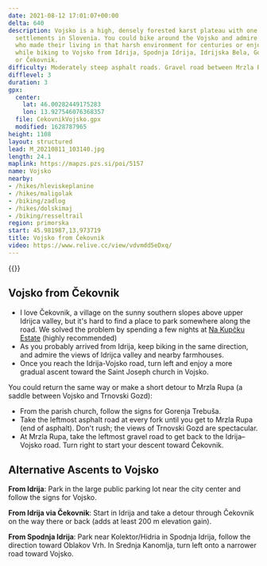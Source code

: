 ```yaml
---
date: 2021-08-12 17:01:07+00:00
delta: 640
description: Vojsko is a high, densely forested karst plateau with one of the highest-lying
  settlements in Slovenia. You could bike around the Vojsko and admire the people
  who made their living in that harsh environment for centuries or enjoy the views
  while biking to Vojsko from Idrija, Spodnja Idrija, Idrijska Bela, Gorenja Trebuša,
  or Čekovnik.
difficulty: Moderately steep asphalt roads. Gravel road between Mrzla Rupa and Vojsko.
difflevel: 3
duration: 3
gpx:
  center:
    lat: 46.00282449175283
    lon: 13.927546076368357
  file: CekovnikVojsko.gpx
  modified: 1628787965
height: 1108
layout: structured
lead: M_20210811_103140.jpg
length: 24.1
maplink: https://mapzs.pzs.si/poi/5157
name: Vojsko
nearby:
- /hikes/hleviskeplanine
- /hikes/maligolak
- /biking/zadlog
- /hikes/dolskimaj
- /biking/resseltrail
region: primorska
start: 45.981987,13.973719
title: Vojsko from Čekovnik
video: https://www.relive.cc/view/vdvmdd5eDxq/
---
```

{{<hike-details description="yes">}}

## Vojsko from Čekovnik

* I love Čekovnik, a village on the sunny southern slopes above upper Idrijca valley, but it's hard to find a place to park somewhere along the road. We solved the problem by spending a few nights at [Na Kupčku Estate](https://www.nakupckuestate.com/) (highly recommended)
* As you probably arrived from Idrija, keep biking in the same direction, and admire the views of Idrijca valley and nearby farmhouses.
* Once you reach the Idrija-Vojsko road, turn left and enjoy a more gradual ascent toward the Saint Joseph church in Vojsko.

You could return the same way or make a short detour to Mrzla Rupa (a saddle between Vojsko and Trnovski Gozd):

* From the parish church, follow the signs for Gorenja Trebuša.
* Take the leftmost asphalt road at every fork until you get to Mrzla Rupa (end of asphalt). Don't rush; the views of Trnovski Gozd are spectacular.
* At Mrzla Rupa, take the leftmost gravel road to get back to the Idrija–Vojsko road. Turn right to start your descent toward Čekovnik.

## Alternative Ascents to Vojsko

**From Idrija**: Park in the large public parking lot near the city center and follow the signs for Vojsko.

**From Idrija via Čekovnik**: Start in Idrija and take a detour through Čekovnik on the way there or back (adds at least 200 m elevation gain).

**From Spodnja Idrija**: Park near Kolektor/Hidria in Spodnja Idrija, follow the direction toward Oblakov Vrh. In Srednja Kanomlja, turn left onto a narrower road toward Vojsko. 
